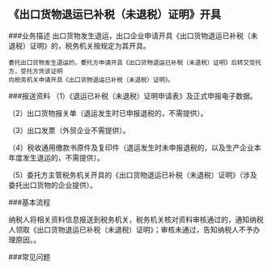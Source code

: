 ## 《出口货物退运已补税（未退税）证明》开具

###业务描述
    出口货物发生退运，出口企业申请开具《出口货物退运已补税（未退税）证明》的，税务机关按规定为其开具。
   
    委托出口货物发生退运的，委托方申请开具《出口货物退运已补税（未退税）证明》后转交受托方，受托方凭该证明
    向税务机关申请开具《出口货物退运已补税（未退税）证明》。




###报送资料
（1）《退运已补税（未退税）证明申请表》及正式申报电子数据。

（2）出口货物报关单（退运发生时已申报退税的，不需提供）。

（3）出口发票（外贸企业不需提供）。

（4）税收通用缴款书原件及复印件（退运发生时未申报退税的，以及生产企业本年度发生退运的，不需提供）。

（5）委托方主管税务机关开具的《出口货物退运已补税（未退税）证明》（涉及委托出口货物的企业提供）。



###基本流程

  纳税人将相关资料信息报送到税务机关，税务机关核对资料审核通过的，通知纳税人领取《出口货物退运已补税（未退税）证明》；审核未通过，告知纳税人不予办理原因。。


###常见问题




